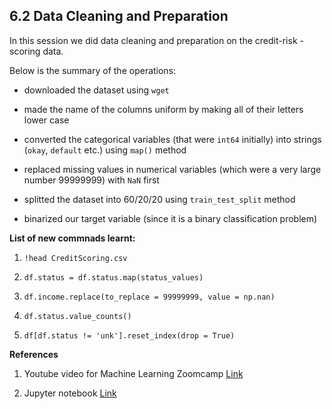 ## 6.2 Data Cleaning and Preparation

In this session we did data cleaning and preparation on the credit-risk -scoring data. 

Below is the summary of the operations:

* downloaded the dataset using `wget`

* made the name of the columns uniform by making all of their letters lower case

* converted the categorical variables (that were `int64` initially) into strings (`okay`, `default` etc.) using `map()` method

* replaced missing values in numerical variables (which were a very large number 99999999) with `NaN` first

* splitted the dataset into 60/20/20 using `train_test_split` method

* binarized our target variable (since it is a binary classification problem)


**List of new commnads learnt:**

1. `!head CreditScoring.csv`

2. `df.status = df.status.map(status_values)`

3. `df.income.replace(to_replace = 99999999, value = np.nan)`

4. `df.status.value_counts()`

5. `df[df.status != 'unk'].reset_index(drop = True)`

**References**

1. Youtube video for Machine Learning Zoomcamp [Link](https://www.youtube.com/watch?v=tfuQdI3YO2c&list=PL3MmuxUbc_hIhxl5Ji8t4O6lPAOpHaCLR&index=58)

2. Jupyter notebook [Link](https://github.com/bhasarma/mlcoursezoom-camp/blob/main/WK06-decision-trees/WEEK-06-notebook.ipynb)

